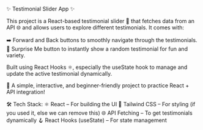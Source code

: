 ✨ Testimonial Slider App ✨

This project is a React-based testimonial slider 📜 that fetches data from an API 🌐 and allows users to explore different testimonials. It comes with:

➡️ Forward and Back buttons to smoothly navigate through the testimonials.
🎲 Surprise Me button to instantly show a random testimonial for fun and variety.

Built using React Hooks ⚛️, especially the useState hook to manage and update the active testimonial dynamically.

🚀 A simple, interactive, and beginner-friendly project to practice React + API integration!


🛠️ Tech Stack:
⚛️ React – For building the UI
🎨 Tailwind CSS – For styling (if you used it, else we can remove this)
🌐 API Fetching – To get testimonials dynamically
🪝 React Hooks (useState) – For state management
